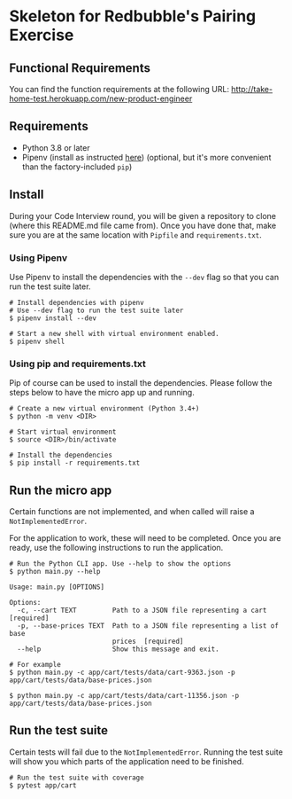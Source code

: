 # Skeleton for Redbubble's Pairing Exercise

## Functional Requirements

You can find the function requirements at the following URL:
http://take-home-test.herokuapp.com/new-product-engineer

## Requirements

- Python 3.8 or later
- Pipenv (install as instructed [here](https://github.com/pypa/pipenv#installation))
(optional, but it's more convenient than the factory-included `pip`)

## Install

During your Code Interview round, you will be given a repository to clone
(where this README.md file came from). Once you have done that, make sure you
are at the same location with `Pipfile` and `requirements.txt`.

### Using Pipenv

Use Pipenv to install the dependencies with the `--dev` flag so that you can run
the test suite later.

```shell script
# Install dependencies with pipenv
# Use --dev flag to run the test suite later
$ pipenv install --dev

# Start a new shell with virtual environment enabled.
$ pipenv shell
```

### Using pip and requirements.txt

Pip of course can be used to install the dependencies. Please follow the steps
below to have the micro app up and running.

```shell script
# Create a new virtual environment (Python 3.4+)
$ python -m venv <DIR> 

# Start virtual environment
$ source <DIR>/bin/activate

# Install the dependencies
$ pip install -r requirements.txt
```

## Run the micro app

Certain functions are not implemented, and when called will raise a
`NotImplementedError`.

For the application to work, these will need to be completed. Once you are
ready, use the following instructions to run the application.

```shell script
# Run the Python CLI app. Use --help to show the options
$ python main.py --help

Usage: main.py [OPTIONS]

Options:
  -c, --cart TEXT         Path to a JSON file representing a cart  [required]
  -p, --base-prices TEXT  Path to a JSON file representing a list of base
                          prices  [required]
  --help                  Show this message and exit.

# For example
$ python main.py -c app/cart/tests/data/cart-9363.json -p app/cart/tests/data/base-prices.json

$ python main.py -c app/cart/tests/data/cart-11356.json -p app/cart/tests/data/base-prices.json
```

## Run the test suite

Certain tests will fail due to the `NotImplementedError`. Running the test suite
will show you which parts of the application need to be finished.

```shell script
# Run the test suite with coverage
$ pytest app/cart
```
